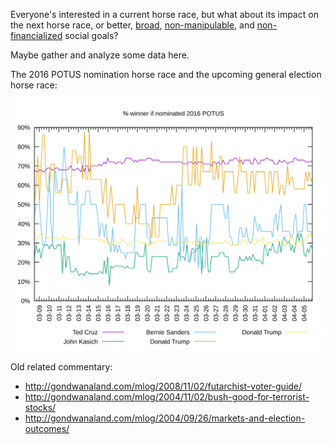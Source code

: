 Everyone's interested in a current horse race, but what about its
impact on the next horse race, or better,
[broad](http://socialgoals.blogspot.com/2015/07/targeting-surrogate-indicators.html),
[non-manipulable](http://socialgoals.blogspot.com/2015/08/hidden-metrics.html),
and
[non-financialized](http://socialgoals.blogspot.com/2014/10/gdp-versus-mental-well-being.html)
social goals?

Maybe gather and analyze some data here.

The 2016 POTUS nomination horse race and the upcoming general
election horse race:

![2016 POTUS Nominee-Winner](./2016/usa/president/table_1664.svg)

Old related commentary:

* http://gondwanaland.com/mlog/2008/11/02/futarchist-voter-guide/
* http://gondwanaland.com/mlog/2004/11/02/bush-good-for-terrorist-stocks/
* http://gondwanaland.com/mlog/2004/09/26/markets-and-election-outcomes/
